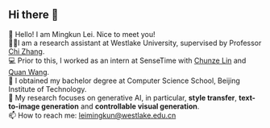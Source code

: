 ## Hi there 👋

🤗 Hello! I am Mingkun Lei. Nice to meet you!  
👨‍💻‍ I am a research assistant at Westlake University, supervised by Professor [Chi Zhang](https://icoz69.github.io/).  
💻 Prior to this, I worked as an intern at SenseTime with [Chunze Lin](https://linchunze.github.io/) and [Quan Wang](https://scholar.google.com/citations?hl=zh-CN&user=KmxEHm4AAAAJ&view_op=list_works&sortby=pubdate).  
📖 I obtained my bachelor degree at Computer Science School, Beijing Institute of Technology.  
📝 My research focuses on generative AI, in particular, **style transfer**, **text-to-image generation** and **controllable visual generation**.   
📫 How to reach me: leimingkun@westlake.edu.cn

<!--
**MingkunLei/MingkunLei** is a ✨ _special_ ✨ repository because its `README.md` (this file) appears on your GitHub profile.

Here are some ideas to get you started:

- 🔭 I’m currently working on ...
- 🌱 I’m currently learning ...
- 👯 I’m looking to collaborate on ...
- 🤔 I’m looking for help with ...
- 💬 Ask me about ...
- 📫 How to reach me: ...
- 😄 Pronouns: ...
- ⚡ Fun fact: ...
-->
